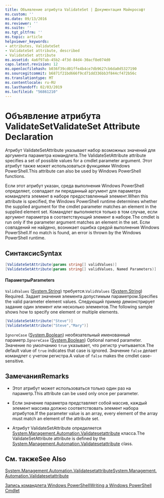 ```yaml
---
title: Объявление атрибута ValidateSet | Документация Майкрософт
ms.custom: ''
ms.date: 09/13/2016
ms.reviewer: ''
ms.suite: ''
ms.tgt_pltfrm: ''
ms.topic: article
helpviewer_keywords:
- attributes, ValidateSet
- ValidateSet attribute, described
- ValidateSet attribute
ms.assetid: 4a6f97ab-45b2-4f3d-84d4-30acf8e074d0
caps.latest.revision: 12
ms.openlocfilehash: b036f39cd01ffe4b4ce7db9627cb6da0d5327190
ms.sourcegitcommit: b6871f21bd666f9cd71dd336bb3f844cf472b56c
ms.translationtype: MT
ms.contentlocale: ru-RU
ms.lasthandoff: 02/03/2019
ms.locfileid: "56861210"
---
```

# <a name="validateset-attribute-declaration"></a><span data-ttu-id="87a02-102">Объявление атрибута ValidateSet</span><span class="sxs-lookup"><span data-stu-id="87a02-102">ValidateSet Attribute Declaration</span></span>

<span data-ttu-id="87a02-103">Атрибут ValidateSetAttribute указывает набор возможных значений для аргумента параметра командлета.</span><span class="sxs-lookup"><span data-stu-id="87a02-103">The ValidateSetAttribute attribute specifies a set of possible values for a cmdlet parameter argument.</span></span> <span data-ttu-id="87a02-104">Этот атрибут также может использоваться функциями Windows PowerShell.</span><span class="sxs-lookup"><span data-stu-id="87a02-104">This attribute can also be used by Windows PowerShell functions.</span></span>

<span data-ttu-id="87a02-105">Если этот атрибут указан, среда выполнения Windows PowerShell определяет, совпадает ли переданный аргумент для параметра командлета элемент в наборе предоставленный элемент.</span><span class="sxs-lookup"><span data-stu-id="87a02-105">When this attribute is specified, the Windows PowerShell runtime determines whether the supplied argument for the cmdlet parameter matches an element in the supplied element set.</span></span> <span data-ttu-id="87a02-106">Командлет выполняется только в том случае, если аргумент параметра в соответствующий элемент в наборе.</span><span class="sxs-lookup"><span data-stu-id="87a02-106">The cmdlet is run only if the parameter argument matches an element in the set.</span></span> <span data-ttu-id="87a02-107">Если совпадений не найдено, возникает ошибка средой выполнения Windows PowerShell.</span><span class="sxs-lookup"><span data-stu-id="87a02-107">If no match is found, an error is thrown by the Windows PowerShell runtime.</span></span>

## <a name="syntax"></a><span data-ttu-id="87a02-108">Синтаксис</span><span class="sxs-lookup"><span data-stu-id="87a02-108">Syntax</span></span>

```csharp
[ValidateSetAttribute(params string[] validValues)]
[ValidateSetAttribute(params string[] validValues, Named Parameters)]
```

#### <a name="parameters"></a><span data-ttu-id="87a02-109">Параметры</span><span class="sxs-lookup"><span data-stu-id="87a02-109">Parameters</span></span>

<span data-ttu-id="87a02-110">`ValidValues` ([System.String](/dotnet/api/System.String)) требуется.</span><span class="sxs-lookup"><span data-stu-id="87a02-110">`ValidValues` ([System.String](/dotnet/api/System.String)) Required.</span></span> <span data-ttu-id="87a02-111">Задает значения элемента допустимым параметром.</span><span class="sxs-lookup"><span data-stu-id="87a02-111">Specifies the valid parameter element values.</span></span> <span data-ttu-id="87a02-112">Следующий пример демонстрирует задание один элемент или несколько элементов.</span><span class="sxs-lookup"><span data-stu-id="87a02-112">The following sample shows how to specify one element or multiple elements.</span></span>

```csharp
[ValidateSetAttribute("Steve")]
[ValidateSetAttribute("Steve","Mary")]
```

<span data-ttu-id="87a02-113">`IgnoreCase` ([System.Boolean](/dotnet/api/System.Boolean)) необязательный именованный параметр.</span><span class="sxs-lookup"><span data-stu-id="87a02-113">`IgnoreCase` ([System.Boolean](/dotnet/api/System.Boolean)) Optional named parameter.</span></span> <span data-ttu-id="87a02-114">Значение по умолчанию `true` указывает, что регистр учитывается.</span><span class="sxs-lookup"><span data-stu-id="87a02-114">The default value of `true` indicates that case is ignored.</span></span> <span data-ttu-id="87a02-115">Значение `false` делает командлет с учетом регистра.</span><span class="sxs-lookup"><span data-stu-id="87a02-115">A value of `false` makes the cmdlet case-sensitive.</span></span>

## <a name="remarks"></a><span data-ttu-id="87a02-116">Замечания</span><span class="sxs-lookup"><span data-stu-id="87a02-116">Remarks</span></span>

- <span data-ttu-id="87a02-117">Этот атрибут может использоваться только один раз на параметр.</span><span class="sxs-lookup"><span data-stu-id="87a02-117">This attribute can be used only once per parameter.</span></span>

- <span data-ttu-id="87a02-118">Если значение параметра представляет собой массив, каждый элемент массива должно соответствовать элемент набора атрибутов.</span><span class="sxs-lookup"><span data-stu-id="87a02-118">If the parameter value is an array, every element of the array must match an element of the attribute set.</span></span>

- <span data-ttu-id="87a02-119">Атрибут ValidateSetAttribute определяется [System.Management.Automation.Validatesetattribute](/dotnet/api/System.Management.Automation.ValidateSetAttribute) класса.</span><span class="sxs-lookup"><span data-stu-id="87a02-119">The ValidateSetAttribute attribute is defined by the [System.Management.Automation.Validatesetattribute](/dotnet/api/System.Management.Automation.ValidateSetAttribute) class.</span></span>

## <a name="see-also"></a><span data-ttu-id="87a02-120">См. также</span><span class="sxs-lookup"><span data-stu-id="87a02-120">See Also</span></span>

[<span data-ttu-id="87a02-121">System.Management.Automation.Validatesetattribute</span><span class="sxs-lookup"><span data-stu-id="87a02-121">System.Management.Automation.Validatesetattribute</span></span>](/dotnet/api/System.Management.Automation.ValidateSetAttribute)

[<span data-ttu-id="87a02-122">Запись командлета Windows PowerShell</span><span class="sxs-lookup"><span data-stu-id="87a02-122">Writing a Windows PowerShell Cmdlet</span></span>](./writing-a-windows-powershell-cmdlet.md)

